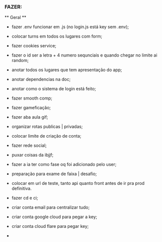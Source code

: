 ### FAZER:

** Geral **
- fazer .env funcionar em .js (no login.js está key sem .env);
- colocar turns em todos os lugares com form;
- fazer cookies service;
- fazer o id ser a letra + 4 numero sequnciais e quando chegar no limite ai random;
- anotar todos os lugares que tem apresentação do app;
- anotar dependencias na doc;
- anotar como o sistema de login está feito;
- fazer smooth comp;
- fazer gameficação;
- fazer aba aula gif;
- organizar rotas publicas | privadas;
- colocar limite de criação de conta;
- fazer rede social;
- puxar coisas da ibjjf;
- fazer a ia ter como fase oq foi adicionado pelo user;
- preparação para exame de faixa | desafio;

- colocar em url de teste, tanto api quanto front antes de ir pra prod definitiva.
- fazer cd e ci;

- criar conta email para centralizar tudo;
- criar conta google cloud para pegar a key;
- criar conta cloud flare para pegar key;
- 